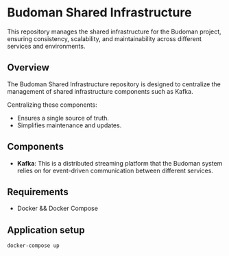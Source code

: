 # Budoman Shared Infrastructure

This repository manages the shared infrastructure for the Budoman project, ensuring consistency, scalability, and maintainability across different services and environments.

## Overview

The Budoman Shared Infrastructure repository is designed to centralize the management of shared infrastructure components such as Kafka.

Centralizing these components:
- Ensures a single source of truth.
- Simplifies maintenance and updates.

## Components

- **Kafka**: This is a distributed streaming platform that the Budoman system relies on for event-driven communication between different services.

## Requirements
- Docker && Docker Compose

## Application setup
```bash
docker-compose up
```
